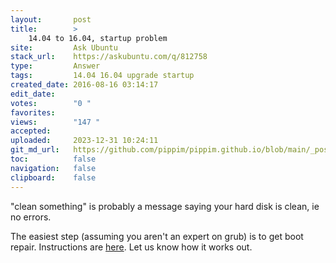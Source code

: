 ```yaml
---
layout:       post
title:        >
    14.04 to 16.04, startup problem
site:         Ask Ubuntu
stack_url:    https://askubuntu.com/q/812758
type:         Answer
tags:         14.04 16.04 upgrade startup
created_date: 2016-08-16 03:14:17
edit_date:    
votes:        "0 "
favorites:    
views:        "147 "
accepted:     
uploaded:     2023-12-31 10:24:11
git_md_url:   https://github.com/pippim/pippim.github.io/blob/main/_posts/2016/2016-08-16-14.04-to-16.04_-startup-problem.md
toc:          false
navigation:   false
clipboard:    false
---
```


"clean something" is probably a message saying your hard disk is clean, ie no errors.

The easiest step (assuming you aren't an expert on grub) is to get boot repair. Instructions are [here][1]. Let us know how it works out.


  [1]: http://www.howtogeek.com/114884/how-to-repair-grub2-when-ubuntu-wont-boot/
